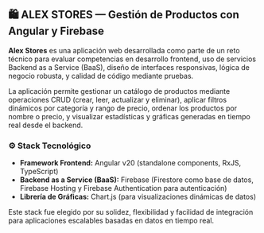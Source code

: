 ## 🛍️ ALEX STORES — Gestión de Productos con Angular y Firebase

**Alex Stores** es una aplicación web desarrollada como parte de un reto técnico para evaluar competencias en desarrollo frontend, uso de servicios Backend as a Service (BaaS), diseño de interfaces responsivas, lógica de negocio robusta, y calidad de código mediante pruebas.

La aplicación permite gestionar un catálogo de productos mediante operaciones CRUD (crear, leer, actualizar y eliminar), aplicar filtros dinámicos por categoría y rango de precio, ordenar los productos por nombre o precio, y visualizar estadísticas y gráficas generadas en tiempo real desde el backend.

### ⚙️ Stack Tecnológico

* **Framework Frontend:** Angular v20 (standalone components, RxJS, TypeScript)
* **Backend as a Service (BaaS):** Firebase (Firestore como base de datos, Firebase Hosting y Firebase Authentication para autenticación)
* **Librería de Gráficas:** Chart.js (para visualizaciones dinámicas de datos)

Este stack fue elegido por su solidez, flexibilidad y facilidad de integración para aplicaciones escalables basadas en datos en tiempo real.
